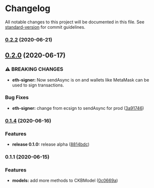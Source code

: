 # Changelog

All notable changes to this project will be documented in this file. See [standard-version](https://github.com/conventional-changelog/standard-version) for commit guidelines.

### [0.2.2](https://github.com/lay2dev/pw-core/compare/v0.2.0...v0.2.2) (2020-06-21)

## [0.2.0](https://github.com/lay2dev/pw-core/compare/v0.1.4...v0.2.0) (2020-06-17)


### ⚠ BREAKING CHANGES

* **eth-signer:** Now sendAsync is on and wallets like MetaMask can be used to sign transactions.

### Bug Fixes

* **eth-signer:** change from ecsign to sendAsync for prod ([3a91746](https://github.com/lay2dev/pw-core/commit/3a917469d3b8594ac64446ab912af700ea6ec960))

### [0.1.4](https://github.com/lay2dev/pw-core/compare/v0.1.1...v0.1.4) (2020-06-16)


### Features

* **release 0.1.0:** release alpha ([8814bdc](https://github.com/lay2dev/pw-core/commit/8814bdc4f33b3966c539cce632d34339ff6ddca7))

### 0.1.1 (2020-06-15)


### Features

* **models:** add more methods to CKBModel ([0c0669a](https://github.com/lay2dev/ckb-pw-core/commit/0c0669a15fd41027c943fd6caae0b7d1b89d7065))

